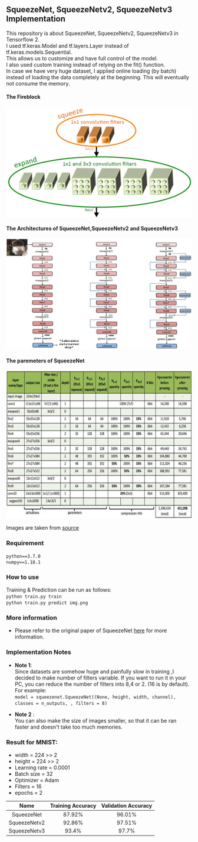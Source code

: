 ## SqueezeNet, SqueezeNetv2, SqueezeNetv3 Implementation
This repository is about SqueezeNet, SqueezeNetv2, SqueezeNetv3 in Tensorflow 2.  
I used tf.keras.Model and tf.layers.Layer instead of tf.keras.models.Sequential.  
This allows us to customize and have full control of the model.  
I also used custom training instead of relying on the fit() function.  
In case we have very huge dataset, I applied online loading (by batch) instead of loading the data completely at the beginning. This will eventually not consume the memory.  


#### The Fireblock

<center>
<img src="img/block.jpg" align="center" width="700" height="300"/>
</center>   



#### The Architectures of SqueezeNet,SqueezeNetv2 and SqueezeNetv3
<center>   
<img src="img/1.jpg" width="700" height="300"/>   
</center>


#### The paremeters of SqueezeNet

<center>
<img src="img/2.jpg" width="700" height="400"/>
</center>

Images are taken from [source](https://arxiv.org/pdf/1602.07360.pdf)   

### Requirement
```
python==3.7.0
numpy==1.18.1
```
### How to use
Training & Prediction can be run as follows:    
`python train.py train`  
`python train.py predict img.png`  


### More information
* Please refer to the original paper of SqueezeNet [here](https://arxiv.org/pdf/1602.07360.pdf) for more information.

### Implementation Notes
* **Note 1**:   
Since datasets are somehow huge and painfully slow in training ,I decided to make number of filters variable. If you want to run it in your PC, you can reduce the number of filters into 8,4 or 2. (16 is by default). For example:  
`model = squeezenet.SqueezeNet((None, height, width, channel),  classes = n_outputs, , filters = 8)`

* **Note 2** :   
You can also make the size of images smaller, so that it can be ran faster and doesn't take too much memories.

### Result for MNIST:
* width      = 224 >> 2
* height     = 224 >> 2   
* Learning rate = 0.0001  
* Batch size = 32  
* Optimizer = Adam   
* Filters = 16
* epochs = 2

Name |  Training Accuracy |  Validation Accuracy  |
:---: | :---: | :---:
SqueezeNet | 87.92% | 96.01%
SqueezeNetv2 | 92.86% | 97.51%
SqueezeNetv3 | 93.4% | 97.7%
